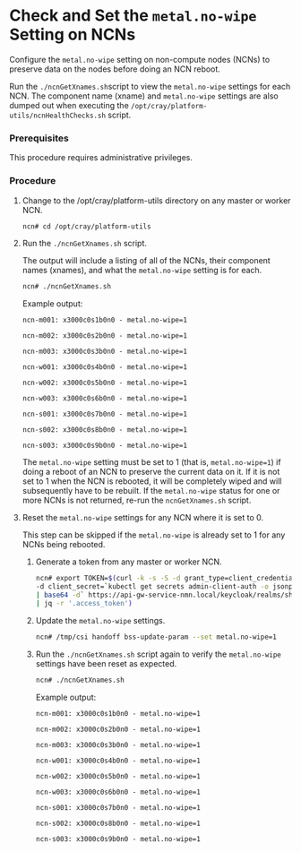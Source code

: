 # Check and Set the `metal.no-wipe` Setting on NCNs

Configure the `metal.no-wipe` setting on non-compute nodes \(NCNs\) to preserve data on the nodes before doing an NCN reboot.

Run the `./ncnGetXnames.sh`script to view the `metal.no-wipe` settings for each NCN. The component name (xname) and `metal.no-wipe` settings are also dumped out when executing the `/opt/cray/platform-utils/ncnHealthChecks.sh` script.

### Prerequisites

This procedure requires administrative privileges.

### Procedure

1.  Change to the /opt/cray/platform-utils directory on any master or worker NCN.

    ```bash
    ncn# cd /opt/cray/platform-utils
    ```

2.  Run the `./ncnGetXnames.sh` script.

    The output will include a listing of all of the NCNs, their component names (xnames), and what the `metal.no-wipe` setting is for each.

    ```bash
    ncn# ./ncnGetXnames.sh
    ```

    Example output:

    ```
    ncn-m001: x3000c0s1b0n0 - metal.no-wipe=1

    ncn-m002: x3000c0s2b0n0 - metal.no-wipe=1

    ncn-m003: x3000c0s3b0n0 - metal.no-wipe=1

    ncn-w001: x3000c0s4b0n0 - metal.no-wipe=1

    ncn-w002: x3000c0s5b0n0 - metal.no-wipe=1

    ncn-w003: x3000c0s6b0n0 - metal.no-wipe=1

    ncn-s001: x3000c0s7b0n0 - metal.no-wipe=1

    ncn-s002: x3000c0s8b0n0 - metal.no-wipe=1

    ncn-s003: x3000c0s9b0n0 - metal.no-wipe=1
    ```

    The `metal.no-wipe` setting must be set to 1 (that is, `metal.no-wipe=1`) if doing a reboot of an NCN to preserve the current data on it. If it is not set to 1 when the NCN is rebooted, it will be completely wiped and will subsequently have to be rebuilt. If the `metal.no-wipe` status for one or more NCNs is not returned, re-run the `ncnGetXnames.sh` script.

3.  Reset the `metal.no-wipe` settings for any NCN where it is set to 0.

    This step can be skipped if the `metal.no-wipe` is already set to 1 for any NCNs being rebooted.

    1.  Generate a token from any master or worker NCN.

        ```bash
        ncn# export TOKEN=$(curl -k -s -S -d grant_type=client_credentials -d client_id=admin-client \
        -d client_secret=`kubectl get secrets admin-client-auth -o jsonpath='{.data.client-secret}' \
        | base64 -d` https://api-gw-service-nmn.local/keycloak/realms/shasta/protocol/openid-connect/token \
        | jq -r '.access_token')
        ```

    2.  Update the `metal.no-wipe` settings.

        ```bash
        ncn# /tmp/csi handoff bss-update-param --set metal.no-wipe=1
        ```

    3.  Run the `./ncnGetXnames.sh` script again to verify the `metal.no-wipe` settings have been reset as expected.

        ```bash
        ncn# ./ncnGetXnames.sh
        ```

        Example output:

        ```
        ncn-m001: x3000c0s1b0n0 - metal.no-wipe=1

        ncn-m002: x3000c0s2b0n0 - metal.no-wipe=1

        ncn-m003: x3000c0s3b0n0 - metal.no-wipe=1

        ncn-w001: x3000c0s4b0n0 - metal.no-wipe=1

        ncn-w002: x3000c0s5b0n0 - metal.no-wipe=1

        ncn-w003: x3000c0s6b0n0 - metal.no-wipe=1

        ncn-s001: x3000c0s7b0n0 - metal.no-wipe=1

        ncn-s002: x3000c0s8b0n0 - metal.no-wipe=1

        ncn-s003: x3000c0s9b0n0 - metal.no-wipe=1
        ```

